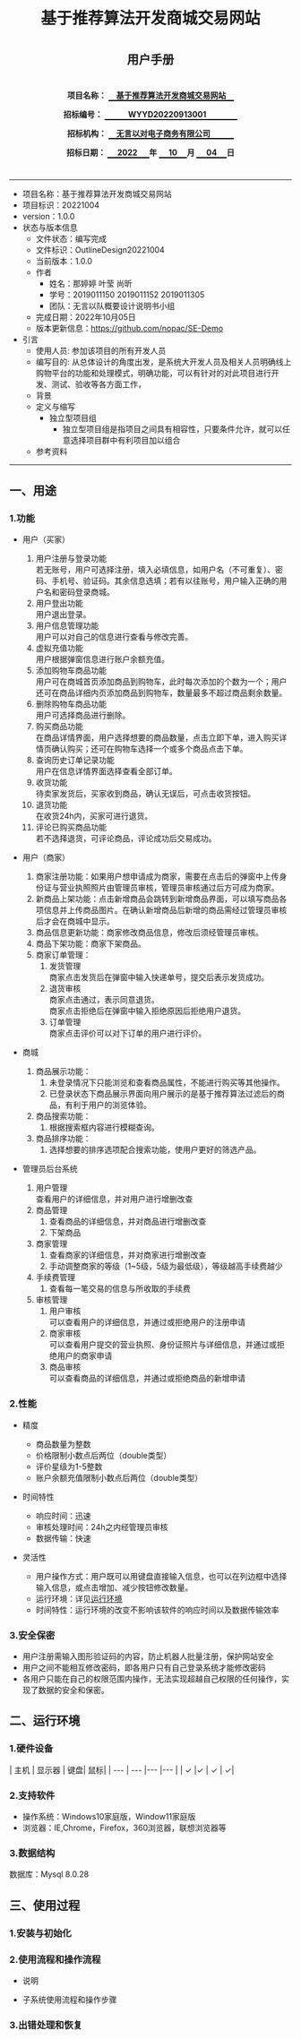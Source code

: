 <center>  

# 基于推荐算法开发商城交易网站
#
#
## 用户手册
#
#
#

__项目名称：
<span style="border-bottom:2px solid black;">
&emsp;基于推荐算法开发商城交易网站&emsp;</span>__

**招标编号：
<span style="border-bottom:2px solid black;">
&emsp;&emsp;&emsp;WYYD20220913001&emsp;&emsp;&emsp;&emsp;</span>**

**招标机构：
<span style="border-bottom:2px solid black;">
&emsp;无言以对电子商务有限公司&emsp;&emsp;&emsp;</span>**

**招标日期：
<span style="border-bottom:2px solid black;">&nbsp;&ensp;&ensp;2022&ensp;&ensp;&ensp;</span>年
<span style="border-bottom:2px solid black;">&nbsp;&emsp;10&emsp;&nbsp;</span>月
<span style="border-bottom:2px solid black;">&emsp;&nbsp;04&emsp;&nbsp;</span>日**
</center>  

#

---
* 项目名称：基于推荐算法开发商城交易网站
* 项目标识：20221004
* version：1.0.0
* 状态与版本信息
    * 文件状态：编写完成
    * 文件标识：OutlineDesign20221004
    * 当前版本：1.0.0
    * 作者
        * 姓名：那婷婷 叶莹 尚昕
        * 学号：2019011150 2019011152 2019011305
        * 团队：无言以队概要设计说明书小组
    * 完成日期：2022年10月05日
    * 版本更新信息：https://github.com/nopac/SE-Demo
* 引言
    * 使用人员: 参加该项目的所有开发人员
    * 编写目的: 从总体设计的角度出发，是系统大开发人员及相关人员明确线上购物平台的功能和处理模式，明确功能，可以有针对的对此项目进行开发、测试、验收等各方面工作，
    * 背景
    * 定义与缩写
        * 独立型项目组
            * 独立型项目组是指项目之间具有相容性，只要条件允许，就可以任意选择项目群中有利项目加以组合
    * 参考资料


---
## 一、用途
### 1.功能
* 用户（买家）
  1. 用户注册与登录功能<br>
     若无账号，用户可选择注册，填入必填信息，如用户名（不可重复）、密码、手机号、验证码。其余信息选填；若有以往账号，用户输入正确的用户名和密码登录商城。
  2. 用户登出功能<br>
     用户退出登录。
  3. 用户信息管理功能<br>
     用户可以对自己的信息进行查看与修改完善。
  4. 虚拟充值功能<br>
     用户根据弹窗信息进行账户余额充值。
  5. 添加购物车商品功能<br>
     用户可在商城首页添加商品到购物车，此时每次添加的个数为一个；用户还可在商品详细内页添加商品到购物车，数量最多不超过商品剩余数量。
  6. 删除购物车商品功能<br>
     用户可选择商品进行删除。
  7. 购买商品功能<br>
     在商品详情界面，用户选择想要的商品数量，点击立即下单，进入购买详情页确认购买；还可在购物车选择一个或多个商品点击下单。
  8. 查询历史订单记录功能<br>
     用户在信息详情界面选择查看全部订单。
  9. 收货功能<br>
     待卖家发货后，买家收到商品，确认无误后，可点击收货按钮。
  10. 退货功能<br>
      在收货24h内，买家可进行退货。  
  11. 评论已购买商品功能<br>
      若不选择退货，可评论商品，评论成功后交易成功。
  
    
* 用户（商家）
  1. 商家注册功能：如果用户想申请成为商家，需要在点击后的弹窗中上传身份证与营业执照照片由管理员审核，管理员审核通过后方可成为商家。
  2. 新商品上架功能：点击新增商品会跳转到新增商品界面，可以填写商品各项信息并上传商品图片。在确认新增商品后新增的商品需经过管理员审核后才会在商城中显示。
  3. 商品信息更新功能：商家修改商品信息，修改后须经管理员审核。
  4. 商品下架功能：商家下架商品。
  5. 商家订单管理：
      1. 发货管理<br>
        商家点击发货后在弹窗中输入快递单号，提交后表示发货成功。
      2. 退货审核<br>
         商家点击通过，表示同意退货。<br>
         商家点击拒绝后在弹窗中输入拒绝原因后拒绝用户退货。
      3. 订单管理<br>
          商家点击评价可以对下订单的用户进行评价。
         
* 商城
  1. 商品展示功能：
      1. 未登录情况下只能浏览和查看商品属性，不能进行购买等其他操作。
      2. 已登录状态下商品展示界面向用户展示的是基于推荐算法过滤后的商品，有利于用户的浏览体验。
  2. 商品搜索功能：
      1. 根据搜索框内容进行模糊查询。
  3. 商品排序功能：
      1. 选择想要的排序选项配合搜索功能，使用户更好的筛选产品。
  
* 管理员后台系统
  1. 用户管理<br>
    查看用户的详细信息，并对用户进行增删改查
  2. 商品管理<br>
      1. 查看商品的详细信息，并对商品进行增删改查
      2. 下架商品
  3. 商家管理
      1. 查看商家的详细信息，并对商家进行增删改查
      2. 手动调整商家的等级（1~5级，5级为最低级），等级越高手续费越少
  4. 手续费管理
      1. 查看每一笔交易的信息与所收取的手续费
  5. 审核管理
      1. 用户审核<br>
        可以查看用户的详细信息，并通过或拒绝用户的注册申请
      2. 商家审核<br>
        可以查看用户提交的营业执照、身份证照片与详细信息，并通过或拒绝用户的商家申请
      3. 商品审核<br>
        可以查看商品的详细信息，并通过或拒绝商品的新增申请

### 2.性能
* 精度
  * 商品数量为整数
  * 价格限制小数点后两位（double类型）
  * 评价星级为1-5整数
  * 账户余额充值限制小数点后两位（double类型）
  
* 时间特性
  * 响应时间：迅速
  * 审核处理时间：24h之内经管理员审核
  * 数据传输：快速

* 灵活性
  * 用户操作方式：用户既可以用键盘直接输入信息，也可以在列边框中选择输入信息，或点击增加、减少按钮修改数量。
  * 运行环境：详见[运行环境](#condition)
  * 时间特性：运行环境的改变不影响该软件的响应时间以及数据传输效率  

### 3.安全保密
* 用户注册需输入图形验证码的内容，防止机器人批量注册，保护网站安全
* 用户之间不能相互修改密码，即各用户只有自己登录系统才能修改密码
* 各用户只能在自己的权限范围内操作，无法实现超越自己权限的任何操作，实现了数据的安全和保密。

<span id="condition"></span>
## 二、运行环境
### 1.硬件设备

| 主机    |   显示器 |   键盘|    鼠标|
    | --- | --- |--- |--- |
| ✓ |✓   |   ✓  |    ✓|

### 2.支持软件
* 操作系统：Windows10家庭版，Window11家庭版
* 浏览器：IE,Chrome，Firefox，360浏览器，联想浏览器等

### 3.数据结构
数据库：Mysql 8.0.28

## 三、使用过程
### 1.安装与初始化
### 2.使用流程和操作流程
* 说明

* 子系统使用流程和操作步骤

### 3.出错处理和恢复


